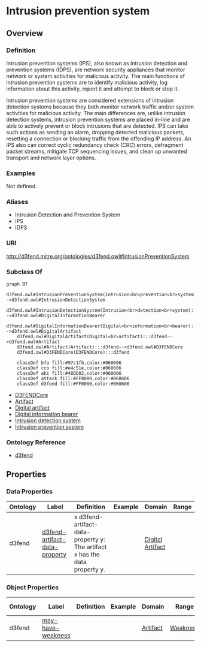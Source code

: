 # Intrusion prevention system

## Overview

### Definition
Intrusion prevention systems (IPS), also known as intrusion detection and prevention systems (IDPS), are network security appliances that monitor network or system activities for malicious activity. The main functions of intrusion prevention systems are to identify malicious activity, log information about this activity, report it and attempt to block or stop it.

Intrusion prevention systems are considered extensions of intrusion detection systems because they both monitor network traffic and/or system activities for malicious activity. The main differences are, unlike intrusion detection systems, intrusion prevention systems are placed in-line and are able to actively prevent or block intrusions that are detected. IPS can take such actions as sending an alarm, dropping detected malicious packets, resetting a connection or blocking traffic from the offending IP address. An IPS also can correct cyclic redundancy check (CRC) errors, defragment packet streams, mitigate TCP sequencing issues, and clean up unwanted transport and network layer options.

### Examples
Not defined.

### Aliases
- Intrusion Detection and Prevention System
- IPS
- IDPS

### URI
http://d3fend.mitre.org/ontologies/d3fend.owl#IntrusionPreventionSystem

### Subclass Of
```mermaid
graph BT
    d3fend.owl#IntrusionPreventionSystem(Intrusion<br>prevention<br>system):::d3fend-->d3fend.owl#IntrusionDetectionSystem
    d3fend.owl#IntrusionDetectionSystem(Intrusion<br>detection<br>system):::d3fend-->d3fend.owl#DigitalInformationBearer
    d3fend.owl#DigitalInformationBearer(Digital<br>information<br>bearer):::d3fend-->d3fend.owl#DigitalArtifact
    d3fend.owl#DigitalArtifact(Digital<br>artifact):::d3fend-->d3fend.owl#Artifact
    d3fend.owl#Artifact(Artifact):::d3fend-->d3fend.owl#D3FENDCore
    d3fend.owl#D3FENDCore(D3FENDCore):::d3fend
    
    classDef bfo fill:#97c1fb,color:#060606
    classDef cco fill:#e4c51e,color:#060606
    classDef abi fill:#48DD82,color:#060606
    classDef attack fill:#FF0000,color:#060606
    classDef d3fend fill:#FF0000,color:#060606
```

- [D3FENDCore](/docs/ontology/reference/model/D3FENDCore/D3FENDCore.md)
- [Artifact](/docs/ontology/reference/model/D3FENDCore/Artifact/Artifact.md)
- [Digital artifact](/docs/ontology/reference/model/D3FENDCore/Artifact/Digital%20artifact/Digital%20artifact.md)
- [Digital information bearer](/docs/ontology/reference/model/D3FENDCore/Artifact/Digital%20artifact/Digital%20information%20bearer/Digital%20information%20bearer.md)
- [Intrusion detection system](/docs/ontology/reference/model/D3FENDCore/Artifact/Digital%20artifact/Digital%20information%20bearer/Intrusion%20detection%20system/Intrusion%20detection%20system.md)
- [Intrusion prevention system](/docs/ontology/reference/model/D3FENDCore/Artifact/Digital%20artifact/Digital%20information%20bearer/Intrusion%20detection%20system/Intrusion%20prevention%20system/Intrusion%20prevention%20system.md)


### Ontology Reference
- [d3fend](http://d3fend.mitre.org/ontologies/d3fend.owl#)

## Properties
### Data Properties
| Ontology | Label | Definition | Example | Domain | Range |
|----------|-------|------------|---------|--------|-------|
| d3fend | [d3fend-artifact-data-property](http://d3fend.mitre.org/ontologies/d3fend.owl#d3fend-artifact-data-property) | x d3fend-artifact-data-property y: The artifact x has the data property y. |  | [Digital Artifact](/docs/ontology/reference/model/D3FENDCore/Artifact/Digital%20artifact/Digital%20artifact.md) | []() |

### Object Properties
| Ontology | Label | Definition | Example | Domain | Range | Inverse Of |
|----------|-------|------------|---------|--------|-------|------------|
| d3fend | [may-have-weakness](http://d3fend.mitre.org/ontologies/d3fend.owl#may-have-weakness) |  |  | [Artifact](/docs/ontology/reference/model/D3FENDCore/Artifact/Artifact.md) | [Weakness](/docs/ontology/reference/model/D3FENDCore/Weakness/Weakness.md) | []() |

